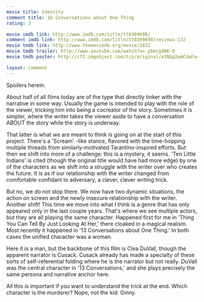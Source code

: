 ```yaml
---
movie title: Identity
comment title: 10 Conversations about One Thing
rating: 3

movie imdb link: http://www.imdb.com/title/tt0309698/
comment imdb link: http://www.imdb.com/title/tt0309698/reviews-132
movie tmdb link: http://www.themoviedb.org/movie/2832
movie tmdb trailer: http://www.youtube.com/watch?v=_pbmcgdWE-0
movie tmdb poster: http://cf2.imgobject.com/t/p/original/xSNSp2wmCUwFavxdkMF417hBc39.jpg

layout: comment
---
```


Spoilers herein.

About half of all films today are of the type that directly tinker with the narrative in some way. Usually the game is intended to play with the role of the viewer, tricking him into being a cocreator of the story. Sometimes it is simpler, where the writer takes the viewer aside to have a conversation ABOUT the story while the story is underway.

That latter is what we are meant to think is going on at the start of this project. There's a 'Scream' -like stance, flavored with the time-hopping multiple threads from similarly-motivated Tarantino-inspired efforts. But then we shift into more of a challenge: this is a mystery, it seems. 'Ten Little Indians' is cited (though the original title would have had more edge) by one of the characters as we shift into a struggle with the writer over who creates the future. It is as if our relationship with the writer changed from comfortable confidant to adversary, a clever, clever writing trick.

But no, we do not stop there. We now have two dynamic situations, the action on screen and the newly insecure relationship with the writer. Another shift! This time we move into what I think is a genre that has only appeared only in the last couple years. That's where we see multiple actors, but they are all playing the same character. Happened first for me in 'Thing You Can Tell By Just Looking At Her,' there cloaked in a magical realism. Most recently it happened in '13 Conversations about One Thing.' In both cases the unified character was a woman.

Here it is a man, but the backbone of this film is Clea DuVall, though the apparent narrator is Cusack. Cusack already has made a specialty of these sorts of self-referential folding where he is the narrator but not really. DuVall was the central character in '13 Conversations,' and she plays precisely the same persona and narrative anchor here.

All this is important if you want to understand the trick at the end. Which character is the murderer? Nope, not the kid: Ginny.